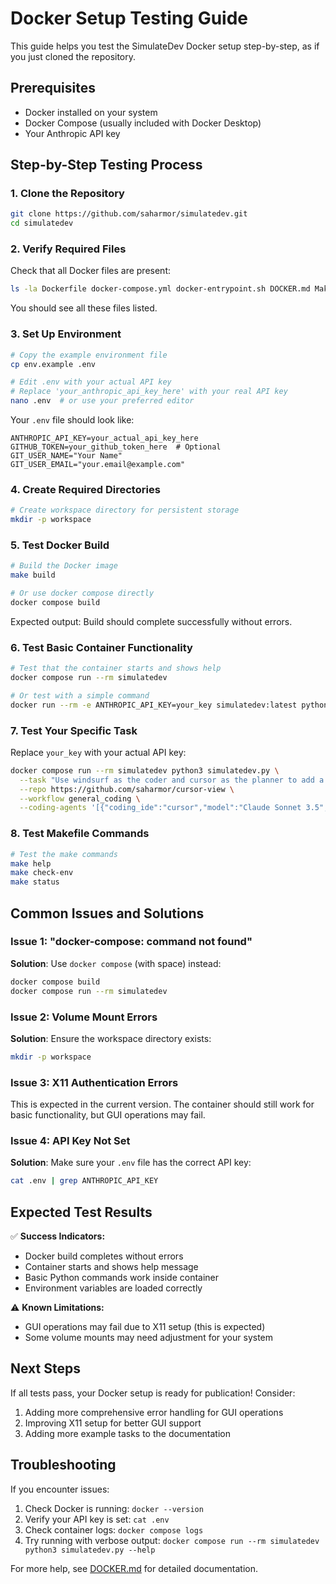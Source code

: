 # Docker Setup Testing Guide

This guide helps you test the SimulateDev Docker setup step-by-step, as if you just cloned the repository.

## Prerequisites

- Docker installed on your system
- Docker Compose (usually included with Docker Desktop)
- Your Anthropic API key

## Step-by-Step Testing Process

### 1. Clone the Repository

```bash
git clone https://github.com/saharmor/simulatedev.git
cd simulatedev
```

### 2. Verify Required Files

Check that all Docker files are present:

```bash
ls -la Dockerfile docker-compose.yml docker-entrypoint.sh DOCKER.md Makefile
```

You should see all these files listed.

### 3. Set Up Environment

```bash
# Copy the example environment file
cp env.example .env

# Edit .env with your actual API key
# Replace 'your_anthropic_api_key_here' with your real API key
nano .env  # or use your preferred editor
```

Your `.env` file should look like:
```env
ANTHROPIC_API_KEY=your_actual_api_key_here
GITHUB_TOKEN=your_github_token_here  # Optional
GIT_USER_NAME="Your Name"
GIT_USER_EMAIL="your.email@example.com"
```

### 4. Create Required Directories

```bash
# Create workspace directory for persistent storage
mkdir -p workspace
```

### 5. Test Docker Build

```bash
# Build the Docker image
make build

# Or use docker compose directly
docker compose build
```

Expected output: Build should complete successfully without errors.

### 6. Test Basic Container Functionality

```bash
# Test that the container starts and shows help
docker compose run --rm simulatedev

# Or test with a simple command
docker run --rm -e ANTHROPIC_API_KEY=your_key simulatedev:latest python3 -c "print('Container works!')"
```

### 7. Test Your Specific Task

Replace `your_key` with your actual API key:

```bash
docker compose run --rm simulatedev python3 simulatedev.py \
  --task "Use windsurf as the coder and cursor as the planner to add a caching mechanism to optimize data access" \
  --repo https://github.com/saharmor/cursor-view \
  --workflow general_coding \
  --coding-agents '[{"coding_ide":"cursor","model":"Claude Sonnet 3.5","role":"Planner"},{"coding_ide":"windsurf","model":"Claude Sonnet 3.5","role":"Coder"}]'
```

### 8. Test Makefile Commands

```bash
# Test the make commands
make help
make check-env
make status
```

## Common Issues and Solutions

### Issue 1: "docker-compose: command not found"

**Solution**: Use `docker compose` (with space) instead:
```bash
docker compose build
docker compose run --rm simulatedev
```

### Issue 2: Volume Mount Errors

**Solution**: Ensure the workspace directory exists:
```bash
mkdir -p workspace
```

### Issue 3: X11 Authentication Errors

This is expected in the current version. The container should still work for basic functionality, but GUI operations may fail.

### Issue 4: API Key Not Set

**Solution**: Make sure your `.env` file has the correct API key:
```bash
cat .env | grep ANTHROPIC_API_KEY
```

## Expected Test Results

✅ **Success Indicators:**
- Docker build completes without errors
- Container starts and shows help message
- Basic Python commands work inside container
- Environment variables are loaded correctly

⚠️ **Known Limitations:**
- GUI operations may fail due to X11 setup (this is expected)
- Some volume mounts may need adjustment for your system

## Next Steps

If all tests pass, your Docker setup is ready for publication! Consider:

1. Adding more comprehensive error handling for GUI operations
2. Improving X11 setup for better GUI support
3. Adding more example tasks to the documentation

## Troubleshooting

If you encounter issues:

1. Check Docker is running: `docker --version`
2. Verify your API key is set: `cat .env`
3. Check container logs: `docker compose logs`
4. Try running with verbose output: `docker compose run --rm simulatedev python3 simulatedev.py --help`

For more help, see [DOCKER.md](DOCKER.md) for detailed documentation. 